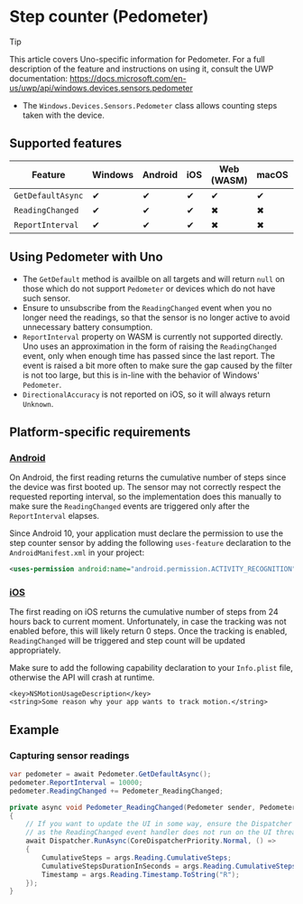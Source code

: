 # Step counter (Pedometer)

> [!TIP]
> This article covers Uno-specific information for Pedometer. For a full description of the feature and instructions on using it, consult the UWP documentation: https://docs.microsoft.com/en-us/uwp/api/windows.devices.sensors.pedometer

 * The `Windows.Devices.Sensors.Pedometer` class allows counting steps taken with the device.

## Supported features

| Feature        |  Windows  | Android |  iOS  |  Web (WASM)  | macOS | Linux (Skia)  | Win 7 (Skia) | 
|---------------|-------|-------|-------|-------|-------|-------|-|
| `GetDefaultAsync`         | ✔ | ✔ | ✔ | ✔ | ✔ | ✔ | ✔ |
| `ReadingChanged` | ✔ | ✔ | ✔ | ✖ | ✖ | ✖| ✖ |
| `ReportInterval`     | ✔ | ✔ | ✔ | ✖ | ✖ | ✖ | ✖ |

## Using Pedometer with Uno
 
 * The `GetDefault` method is availble on all targets and will return `null` on those which do not support `Pedometer` or devices which do not have such sensor.
 * Ensure to unsubscribe from the `ReadingChanged` event when you no longer need the readings, so that the sensor is no longer active to avoid unnecessary battery consumption.
 * `ReportInterval` property on WASM is currently not supported directly. Uno uses an approximation in the form of raising the `ReadingChanged` event, only when enough time has passed since the last report. The event is raised a bit more often to make sure the gap caused by the filter is not too large, but this is in-line with the behavior of Windows' `Pedometer`.
 * `DirectionalAccuracy` is not reported on iOS, so it will always return `Unknown`.

## Platform-specific requirements

### [**Android**](#tab/Android)
On Android, the first reading returns the cumulative number of steps since the device was first booted up. The sensor may not correctly respect the requested reporting interval, so the implementation does this manually to make sure the `ReadingChanged` events are triggered only after the `ReportInterval` elapses.

Since Android 10, your application must declare the permission to use the step counter sensor by adding the following `uses-feature` declaration to the `AndroidManifest.xml` in your project:

```xml
<uses-permission android:name="android.permission.ACTIVITY_RECOGNITION" />
```

### [**iOS**](#tab/iOS)
The first reading on iOS returns the cumulative number of steps from 24 hours back to current moment. Unfortunately, in case the tracking was not enabled before, this will likely return 0 steps. Once the tracking is enabled, `ReadingChanged` will be triggered and step count will be updated appropriately.

Make sure to add the following capability declaration to your `Info.plist` file, otherwise the API will crash at runtime.

```
<key>NSMotionUsageDescription</key>
<string>Some reason why your app wants to track motion.</string>
```

## Example

### Capturing sensor readings

```csharp
var pedometer = await Pedometer.GetDefaultAsync();
pedometer.ReportInterval = 10000;
pedometer.ReadingChanged += Pedometer_ReadingChanged;

private async void Pedometer_ReadingChanged(Pedometer sender, PedometerReadingChangedEventArgs args)
{
    // If you want to update the UI in some way, ensure the Dispatcher is used,
    // as the ReadingChanged event handler does not run on the UI thread.
    await Dispatcher.RunAsync(CoreDispatcherPriority.Normal, () =>
    {
        CumulativeSteps = args.Reading.CumulativeSteps;
        CumulativeStepsDurationInSeconds = args.Reading.CumulativeStepsDuration.TotalSeconds;
        Timestamp = args.Reading.Timestamp.ToString("R");
    });
}
```